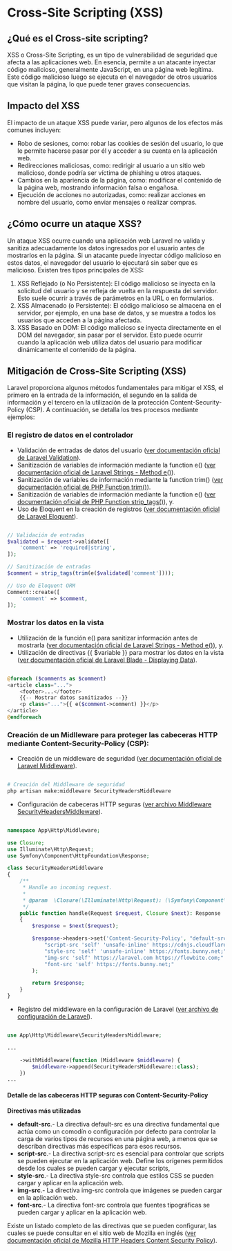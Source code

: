 # Cross-Site Scripting (XSS)

## ¿Qué es el Cross-site scripting?

XSS o Cross-Site Scripting, es un tipo de vulnerabilidad de seguridad que afecta a las aplicaciones web. En esencia, permite a un atacante inyectar código malicioso, generalmente JavaScript, en una página web legítima. Este código malicioso luego se ejecuta en el navegador de otros usuarios que visitan la página, lo que puede tener graves consecuencias.

## Impacto del XSS

El impacto de un ataque XSS puede variar, pero algunos de los efectos más comunes incluyen:

- Robo de sesiones, como: robar las cookies de sesión del usuario, lo que le permite hacerse pasar por él y acceder a su cuenta en la aplicación web.
- Redirecciones maliciosas, como: redirigir al usuario a un sitio web malicioso, donde podría ser víctima de phishing u otros ataques.
- Cambios en la apariencia de la página, como: modificar el contenido de la página web, mostrando información falsa o engañosa.
- Ejecución de acciones no autorizadas, como: realizar acciones en nombre del usuario, como enviar mensajes o realizar compras.

## ¿Cómo ocurre un ataque XSS?

Un ataque XSS ocurre cuando una aplicación web Laravel no valida y sanitiza adecuadamente los datos ingresados por el usuario antes de mostrarlos en la página. Si un atacante puede inyectar código malicioso en estos datos, el navegador del usuario lo ejecutará sin saber que es malicioso.
Existen tres tipos principales de XSS:

1. XSS Reflejado (o No Persistente): El código malicioso se inyecta en la solicitud del usuario y se refleja de vuelta en la respuesta del servidor. Esto suele ocurrir a través de parámetros en la URL o en formularios.
2. XSS Almacenado (o Persistente): El código malicioso se almacena en el servidor, por ejemplo, en una base de datos, y se muestra a todos los usuarios que acceden a la página afectada.
3. XSS Basado en DOM: El código malicioso se inyecta directamente en el DOM del navegador, sin pasar por el servidor. Esto puede ocurrir cuando la aplicación web utiliza datos del usuario para modificar dinámicamente el contenido de la página.

## Mitigación de Cross-Site Scripting (XSS)

Laravel proporciona algunos métodos fundamentales para mitigar el XSS, el primero en la entrada de la información, el segundo en la salida de información y el tercero en la utilización de la protección Content-Security-Policy (CSP). A continuación, se detalla los tres procesos mediante ejemplos:

### El registro de datos en el controlador

- Validación de entradas de datos del usuario ([ver documentación oficial de Laravel Validation](https://laravel.com/docs/11.x/validation)).
- Sanitización de variables de información mediante la function e() ([ver documentación oficial de Laravel Strings - Method e()](https://laravel.com/docs/11.x/strings#method-e)).
- Sanitización de variables de información mediante la function trim() ([ver documentación oficial de PHP Function trim()](https://www.php.net/manual/en/function.trim.php)).
- Sanitización de variables de información mediante la function e() ([ver documentación oficial de PHP Function strip_tags()](https://www.php.net/manual/es/function.strip-tags.php)), y.
- Uso de Eloquent en la creación de registros ([ver documentación oficial de Laravel Eloquent](https://laravel.com/docs/11.x/eloquent)).

```php

// Validación de entradas
$validated = $request->validate([
    'comment' => 'required|string',
]);

// Sanitización de entradas
$comment = strip_tags(trim(e($validated['comment'])));

// Uso de Eloquent ORM
Comment::create([
    'comment' => $comment,
]);

```

### Mostrar los datos en la vista

- Utilización de la función e() para sanitizar información antes de mostrarla ([ver documentación oficial de Laravel Strings - Method e()](https://laravel.com/docs/11.x/strings#method-e)), y.
- Utilización de directivas {{ $variable }} para mostrar los datos en la vista ([ver documentación oficial de Laravel Blade - Displaying Data](https://laravel.com/docs/11.x/blade#displaying-data)).

```php

@foreach ($comments as $comment)
<article class="...">
    <footer>...</footer>
    {{-- Mostrar datos sanitizados --}}
    <p class="...">{{ e($comment->comment) }}</p>
</article>
@endforeach

```

### Creación de un Midlleware para proteger las cabeceras HTTP mediante Content-Security-Policy (CSP):

- Creación de un middleware de seguridad ([ver documentación oficial de Laravel Middleware](https://laravel.com/docs/11.x/middleware)).

```bash

# Creación del Middleware de seguridad
php artisan make:middleware SecurityHeadersMiddleware

```
- Configuración de cabeceras HTTP seguras ([ver archivo Middleware SecurityHeadersMiddleware](./app/Http/Middleware/SecurityHeadersMiddleware.php)).

```php

namespace App\Http\Middleware;

use Closure;
use Illuminate\Http\Request;
use Symfony\Component\HttpFoundation\Response;

class SecurityHeadersMiddleware
{
    /**
     * Handle an incoming request.
     *
     * @param  \Closure(\Illuminate\Http\Request): (\Symfony\Component\HttpFoundation\Response)  $next
     */
    public function handle(Request $request, Closure $next): Response
    {
        $response = $next($request);

        $response->headers->set('Content-Security-Policy', "default-src 'self';".
            "script-src 'self' 'unsafe-inline' https://cdnjs.cloudflare.com/;".
            "style-src 'self' 'unsafe-inline' https://fonts.bunny.net;".
            "img-src 'self' https://laravel.com https://flowbite.com;".
            "font-src 'self' https://fonts.bunny.net;"
        );

        return $response;
    }
}


```

- Registro del middleware en la configuración de Laravel ([ver archivo de configuración de Laravel](./bootstrap/app.php)).

```php

use App\Http\Middleware\SecurityHeadersMiddleware;

...

    ->withMiddleware(function (Middleware $middleware) {
        $middleware->append(SecurityHeadersMiddleware::class);
    })
...

```

#### Detalle de las cabeceras HTTP seguras con Content-Security-Policy

**Directivas más utilizadas**

- **default-src**.- La directiva default-src es una directiva fundamental que actúa como un comodín o configuración por defecto para controlar la carga de varios tipos de recursos en una página web, a menos que se describan directivas más específicas para esos recursos.
- **script-src**.- La directiva script-src es esencial para controlar que scripts se pueden ejecutar en la aplicación web. Define los orígenes permitidos desde los cuales se pueden cargar y ejecutar scripts,
- **style-src**.- La directiva style-src controla que estilos CSS se pueden cargar y aplicar en la aplicación web.
- **img-src**.- La directiva img-src controla que imágenes se pueden cargar en la aplicación web.
- **font-src**.- La directiva font-src controla que fuentes tipográficas se pueden cargar y aplicar en la aplicación web.

Existe un listado completo de las directivas que se pueden configurar, las cuales se puede consultar en el sitio web de Mozilla en inglés ([ver documentación oficial de Mozilla HTTP Headers Content Security Policy](https://developer.mozilla.org/es/docs/Web/HTTP/Headers/Content-Security-Policy)).
